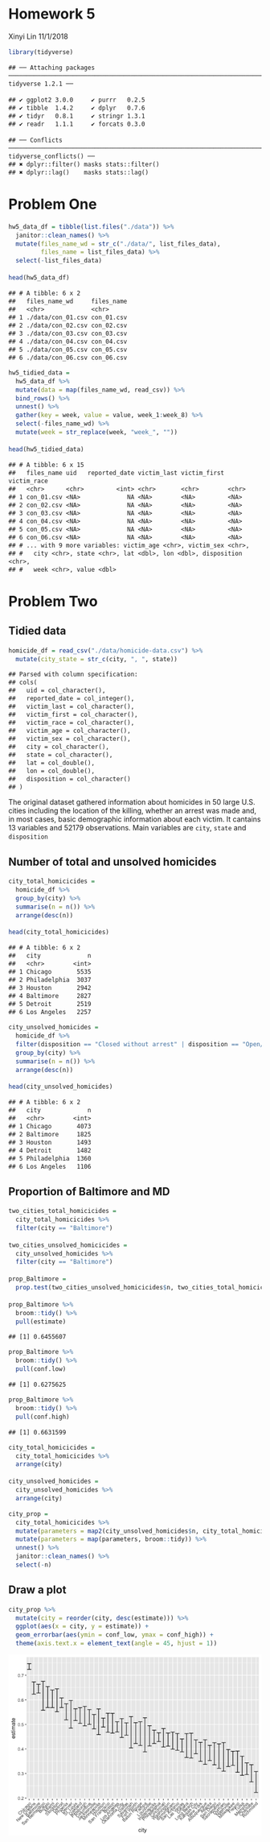 Homework 5
================
Xinyi Lin
11/1/2018

``` r
library(tidyverse)
```

    ## ── Attaching packages ──────────────────────────────────────────────────────────────────────── tidyverse 1.2.1 ──

    ## ✔ ggplot2 3.0.0     ✔ purrr   0.2.5
    ## ✔ tibble  1.4.2     ✔ dplyr   0.7.6
    ## ✔ tidyr   0.8.1     ✔ stringr 1.3.1
    ## ✔ readr   1.1.1     ✔ forcats 0.3.0

    ## ── Conflicts ─────────────────────────────────────────────────────────────────────────── tidyverse_conflicts() ──
    ## ✖ dplyr::filter() masks stats::filter()
    ## ✖ dplyr::lag()    masks stats::lag()

Problem One
===========

``` r
hw5_data_df = tibble(list.files("./data")) %>% 
  janitor::clean_names() %>% 
  mutate(files_name_wd = str_c("./data/", list_files_data),
         files_name = list_files_data) %>% 
  select(-list_files_data)

head(hw5_data_df)
```

    ## # A tibble: 6 x 2
    ##   files_name_wd     files_name
    ##   <chr>             <chr>     
    ## 1 ./data/con_01.csv con_01.csv
    ## 2 ./data/con_02.csv con_02.csv
    ## 3 ./data/con_03.csv con_03.csv
    ## 4 ./data/con_04.csv con_04.csv
    ## 5 ./data/con_05.csv con_05.csv
    ## 6 ./data/con_06.csv con_06.csv

``` r
hw5_tidied_data =
  hw5_data_df %>% 
  mutate(data = map(files_name_wd, read_csv)) %>% 
  bind_rows() %>% 
  unnest() %>% 
  gather(key = week, value = value, week_1:week_8) %>% 
  select(-files_name_wd) %>% 
  mutate(week = str_replace(week, "week_", ""))

head(hw5_tidied_data)
```

    ## # A tibble: 6 x 15
    ##   files_name uid   reported_date victim_last victim_first victim_race
    ##   <chr>      <chr>         <int> <chr>       <chr>        <chr>      
    ## 1 con_01.csv <NA>             NA <NA>        <NA>         <NA>       
    ## 2 con_02.csv <NA>             NA <NA>        <NA>         <NA>       
    ## 3 con_03.csv <NA>             NA <NA>        <NA>         <NA>       
    ## 4 con_04.csv <NA>             NA <NA>        <NA>         <NA>       
    ## 5 con_05.csv <NA>             NA <NA>        <NA>         <NA>       
    ## 6 con_06.csv <NA>             NA <NA>        <NA>         <NA>       
    ## # ... with 9 more variables: victim_age <chr>, victim_sex <chr>,
    ## #   city <chr>, state <chr>, lat <dbl>, lon <dbl>, disposition <chr>,
    ## #   week <chr>, value <dbl>

Problem Two
===========

Tidied data
-----------

``` r
homicide_df = read_csv("./data/homicide-data.csv") %>% 
  mutate(city_state = str_c(city, ", ", state))
```

    ## Parsed with column specification:
    ## cols(
    ##   uid = col_character(),
    ##   reported_date = col_integer(),
    ##   victim_last = col_character(),
    ##   victim_first = col_character(),
    ##   victim_race = col_character(),
    ##   victim_age = col_character(),
    ##   victim_sex = col_character(),
    ##   city = col_character(),
    ##   state = col_character(),
    ##   lat = col_double(),
    ##   lon = col_double(),
    ##   disposition = col_character()
    ## )

The original dataset gathered information about homicides in 50 large U.S. cities including the location of the killing, whether an arrest was made and, in most cases, basic demographic information about each victim. It cantains 13 variables and 52179 observations. Main variables are `city`, `state` and `disposition`

Number of total and unsolved homicides
--------------------------------------

``` r
city_total_homicicides =
  homicide_df %>% 
  group_by(city) %>% 
  summarise(n = n()) %>% 
  arrange(desc(n))

head(city_total_homicicides)
```

    ## # A tibble: 6 x 2
    ##   city             n
    ##   <chr>        <int>
    ## 1 Chicago       5535
    ## 2 Philadelphia  3037
    ## 3 Houston       2942
    ## 4 Baltimore     2827
    ## 5 Detroit       2519
    ## 6 Los Angeles   2257

``` r
city_unsolved_homicides =
  homicide_df %>% 
  filter(disposition == "Closed without arrest" | disposition == "Open/No arrest") %>% 
  group_by(city) %>% 
  summarise(n = n()) %>% 
  arrange(desc(n))

head(city_unsolved_homicides)
```

    ## # A tibble: 6 x 2
    ##   city             n
    ##   <chr>        <int>
    ## 1 Chicago       4073
    ## 2 Baltimore     1825
    ## 3 Houston       1493
    ## 4 Detroit       1482
    ## 5 Philadelphia  1360
    ## 6 Los Angeles   1106

Proportion of Baltimore and MD
------------------------------

``` r
two_cities_total_homicicides = 
  city_total_homicicides %>% 
  filter(city == "Baltimore")

two_cities_unsolved_homicicides =
  city_unsolved_homicides %>% 
  filter(city == "Baltimore")

prop_Baltimore = 
  prop.test(two_cities_unsolved_homicicides$n, two_cities_total_homicicides$n)

prop_Baltimore %>% 
  broom::tidy() %>% 
  pull(estimate)
```

    ## [1] 0.6455607

``` r
prop_Baltimore %>% 
  broom::tidy() %>% 
  pull(conf.low)
```

    ## [1] 0.6275625

``` r
prop_Baltimore %>% 
  broom::tidy() %>% 
  pull(conf.high)
```

    ## [1] 0.6631599

``` r
city_total_homicicides =
  city_total_homicicides %>% 
  arrange(city) 

city_unsolved_homicides =
  city_unsolved_homicides %>% 
  arrange(city)
```

``` r
city_prop = 
  city_total_homicicides %>% 
  mutate(parameters = map2(city_unsolved_homicides$n, city_total_homicicides$n, prop.test)) %>% 
  mutate(parameters = map(parameters, broom::tidy)) %>% 
  unnest() %>% 
  janitor::clean_names() %>% 
  select(-n)
```

Draw a plot
-----------

``` r
city_prop %>% 
  mutate(city = reorder(city, desc(estimate))) %>% 
  ggplot(aes(x = city, y = estimate)) +
  geom_errorbar(aes(ymin = conf_low, ymax = conf_high)) +
  theme(axis.text.x = element_text(angle = 45, hjust = 1))
```

![](p8105_hw5_xl2836_files/figure-markdown_github/unnamed-chunk-10-1.png)
